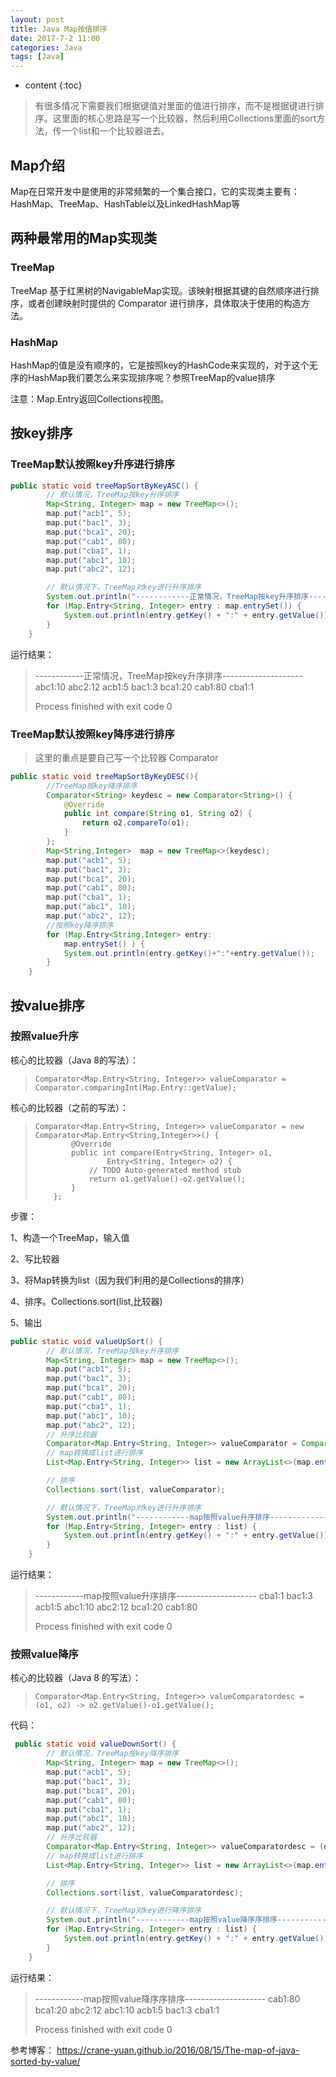 ```yaml
---
layout: post
title: Java Map按值排序
date: 2017-7-2 11:00
categories: Java
tags: [Java]
---
```


* content
{:toc}
> 有很多情况下需要我们根据键值对里面的值进行排序，而不是根据键进行排序。这里面的核心思路是写一个比较器，然后利用Collections里面的sort方法，传一个list和一个比较器进去。

## Map介绍

Map在日常开发中是使用的非常频繁的一个集合接口，它的实现类主要有：HashMap、TreeMap、HashTable以及LinkedHashMap等

## 两种最常用的Map实现类

### TreeMap

TreeMap 基于红黑树的NavigableMap实现。该映射根据其键的自然顺序进行排序，或者创建映射时提供的 Comparator 进行排序，具体取决于使用的构造方法。

### HashMap

HashMap的值是没有顺序的，它是按照key的HashCode来实现的，对于这个无序的HashMap我们要怎么来实现排序呢？参照TreeMap的value排序

注意：Map.Entry返回Collections视图。

## 按key排序

### TreeMap默认按照key升序进行排序

```java
public static void treeMapSortByKeyASC() {
        // 默认情况，TreeMap按key升序排序
        Map<String, Integer> map = new TreeMap<>();
        map.put("acb1", 5);
        map.put("bac1", 3);
        map.put("bca1", 20);
        map.put("cab1", 80);
        map.put("cba1", 1);
        map.put("abc1", 10);
        map.put("abc2", 12);

        // 默认情况下，TreeMap对key进行升序排序
        System.out.println("------------正常情况，TreeMap按key升序排序--------------------");
        for (Map.Entry<String, Integer> entry : map.entrySet()) {
            System.out.println(entry.getKey() + ":" + entry.getValue());
        }
    }
```

运行结果：

> ------------正常情况，TreeMap按key升序排序--------------------
> abc1:10
> abc2:12
> acb1:5
> bac1:3
> bca1:20
> cab1:80
> cba1:1
>
> Process finished with exit code 0

### TreeMap默认按照key降序进行排序

> 这里的重点是要自己写一个比较器 Comparator

```java
public static void treeMapSortByKeyDESC(){
        //TreeMap按key降序排序
        Comparator<String> keydesc = new Comparator<String>() {
            @Override
            public int compare(String o1, String o2) {
                return o2.compareTo(o1);
            }
        };
        Map<String,Integer>  map = new TreeMap<>(keydesc);
        map.put("acb1", 5);
        map.put("bac1", 3);
        map.put("bca1", 20);
        map.put("cab1", 80);
        map.put("cba1", 1);
        map.put("abc1", 10);
        map.put("abc2", 12);
        //按照key降序排序
        for (Map.Entry<String,Integer> entry:
            map.entrySet() ) {
            System.out.println(entry.getKey()+":"+entry.getValue());
        }
    }
```

## 按value排序

### 按照value升序

核心的比较器（Java 8的写法）：

> ```
> Comparator<Map.Entry<String, Integer>> valueComparator = Comparator.comparingInt(Map.Entry::getValue);
> ```

核心的比较器（之前的写法）：

> ```
> Comparator<Map.Entry<String, Integer>> valueComparator = new Comparator<Map.Entry<String,Integer>>() {
>         @Override
>         public int compare(Entry<String, Integer> o1,
>                 Entry<String, Integer> o2) {
>             // TODO Auto-generated method stub
>             return o1.getValue()-o2.getValue();
>         }
>     };
> ```

步骤：

1、构造一个TreeMap，输入值  

2、写比较器  

3、将Map转换为list（因为我们利用的是Collections的排序）  

4、排序。Collections.sort(list,比较器)  

5、输出  

```java
public static void valueUpSort() {
        // 默认情况，TreeMap按key升序排序
        Map<String, Integer> map = new TreeMap<>();
        map.put("acb1", 5);
        map.put("bac1", 3);
        map.put("bca1", 20);
        map.put("cab1", 80);
        map.put("cba1", 1);
        map.put("abc1", 10);
        map.put("abc2", 12);
        // 升序比较器
        Comparator<Map.Entry<String, Integer>> valueComparator = Comparator.comparingInt(Map.Entry::getValue);
        // map转换成list进行排序
        List<Map.Entry<String, Integer>> list = new ArrayList<>(map.entrySet());

        // 排序
        Collections.sort(list, valueComparator);

        // 默认情况下，TreeMap对key进行升序排序
        System.out.println("------------map按照value升序排序--------------------");
        for (Map.Entry<String, Integer> entry : list) {
            System.out.println(entry.getKey() + ":" + entry.getValue());
        }
    }
```

运行结果：  

> ------------map按照value升序排序--------------------
> cba1:1
> bac1:3
> acb1:5
> abc1:10
> abc2:12
> bca1:20
> cab1:80
>
> Process finished with exit code 0

### 按照value降序

核心的比较器（Java 8 的写法）：  

> ```
> Comparator<Map.Entry<String, Integer>> valueComparatordesc = (o1, o2) -> o2.getValue()-o1.getValue();
> ```

代码：  

```java
 public static void valueDownSort() {
        // 默认情况，TreeMap按key降序排序
        Map<String, Integer> map = new TreeMap<>();
        map.put("acb1", 5);
        map.put("bac1", 3);
        map.put("bca1", 20);
        map.put("cab1", 80);
        map.put("cba1", 1);
        map.put("abc1", 10);
        map.put("abc2", 12);
        // 升序比较器
        Comparator<Map.Entry<String, Integer>> valueComparatordesc = (o1, o2) -> o2.getValue()-o1.getValue();
        // map转换成list进行排序
        List<Map.Entry<String, Integer>> list = new ArrayList<>(map.entrySet());

        // 排序
        Collections.sort(list, valueComparatordesc);

        // 默认情况下，TreeMap对key进行降序排序
        System.out.println("------------map按照value降序序排序--------------------");
        for (Map.Entry<String, Integer> entry : list) {
            System.out.println(entry.getKey() + ":" + entry.getValue());
        }
    }
```



运行结果：  

>------------map按照value降序序排序--------------------
>cab1:80
>bca1:20
>abc2:12
>abc1:10
>acb1:5
>bac1:3
>cba1:1
>
>Process finished with exit code 0

参考博客： https://crane-yuan.github.io/2016/08/15/The-map-of-java-sorted-by-value/